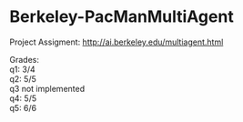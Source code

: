 # Berkeley-PacManMultiAgent

Project Assigment: http://ai.berkeley.edu/multiagent.html

Grades:
<br> q1: 3/4
<br> q2: 5/5
<br> q3 not implemented
<br> q4: 5/5
<br> q5: 6/6
